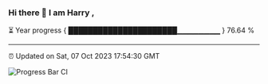 ### Hi there 👋 I am Harry , 

⏳ Year progress { ██████████████████████▁▁▁▁▁▁▁▁ } 76.64 %

---

⏰ Updated on Sat, 07 Oct 2023 17:54:30 GMT

![Progress Bar CI](https://github.com/duykhang68/duykhang68/workflows/Progress%20Bar%20CI/badge.svg)
